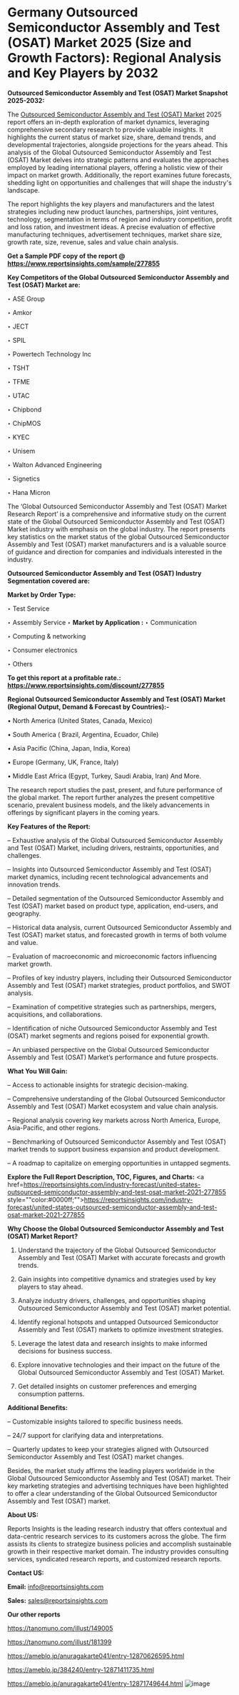 # Germany Outsourced Semiconductor Assembly and Test (OSAT) Market 2025 (Size and Growth Factors): Regional Analysis and Key Players by 2032

<strong>Outsourced Semiconductor Assembly and Test (OSAT) Market Snapshot 2025-2032:</strong>

The <a href=https://www.reportsinsights.com/sample/277855>Outsourced Semiconductor Assembly and Test (OSAT) Market</a> 2025 report offers an in-depth exploration of market dynamics, leveraging comprehensive secondary research to provide valuable insights. It highlights the current status of market size, share, demand trends, and developmental trajectories, alongside projections for the years ahead. This analysis of the Global Outsourced Semiconductor Assembly and Test (OSAT) Market delves into strategic patterns and evaluates the approaches employed by leading international players, offering a holistic view of their impact on market growth. Additionally, the report examines future forecasts, shedding light on opportunities and challenges that will shape the industry's landscape.

The report highlights the key players and manufacturers and the latest strategies including new product launches, partnerships, joint ventures, technology, segmentation in terms of region and industry competition, profit and loss ration, and investment ideas. A precise evaluation of effective manufacturing techniques, advertisement techniques, market share size, growth rate, size, revenue, sales and value chain analysis.

<strong>Get a Sample PDF copy of the report @ <a href=https://www.reportsinsights.com/sample/277855 style=color:#0000ff;>https://www.reportsinsights.com/sample/277855</a></strong>

<strong>Key Competitors of the Global Outsourced Semiconductor Assembly and Test (OSAT) Market are:</strong>

‣ ASE Group

‣ Amkor

‣ JECT

‣ SPIL

‣ Powertech Technology Inc

‣ TSHT

‣ TFME

‣ UTAC

‣ Chipbond

‣ ChipMOS

‣ KYEC

‣ Unisem

‣ Walton Advanced Engineering

‣ Signetics

‣ Hana Micron

The ‘Global Outsourced Semiconductor Assembly and Test (OSAT) Market Research Report’ is a comprehensive and informative study on the current state of the Global Outsourced Semiconductor Assembly and Test (OSAT) Market industry with emphasis on the global industry. The report presents key statistics on the market status of the global Outsourced Semiconductor Assembly and Test (OSAT) market manufacturers and is a valuable source of guidance and direction for companies and individuals interested in the industry.

<strong>Outsourced Semiconductor Assembly and Test (OSAT) Industry Segmentation covered are:</strong>

<strong>Market by Order Type: </strong>

‣ Test Service

‣ Assembly Service
‣ 
<strong>Market by Application :</strong>
‣ Communication

‣ Computing & networking

‣ Consumer electronics

‣ Others

<strong>To get this report at a profitable rate.: <a href=https://www.reportsinsights.com/discount/277855 style=color:#0000ff;>https://www.reportsinsights.com/discount/277855</a></strong>

<strong>Regional Outsourced Semiconductor Assembly and Test (OSAT) Market (Regional Output, Demand &amp; Forecast by Countries):-</strong>

• North America (United States, Canada, Mexico)

• South America ( Brazil, Argentina, Ecuador, Chile)

• Asia Pacific (China, Japan, India, Korea)

• Europe (Germany, UK, France, Italy)

• Middle East Africa (Egypt, Turkey, Saudi Arabia, Iran) And More.

The research report studies the past, present, and future performance of the global market. The report further analyzes the present competitive scenario, prevalent business models, and the likely advancements in offerings by significant players in the coming years.

<strong>Key Features of the Report:</strong>

– Exhaustive analysis of the Global Outsourced Semiconductor Assembly and Test (OSAT) Market, including drivers, restraints, opportunities, and challenges.

– Insights into Outsourced Semiconductor Assembly and Test (OSAT) market dynamics, including recent technological advancements and innovation trends.

– Detailed segmentation of the Outsourced Semiconductor Assembly and Test (OSAT) market based on product type, application, end-users, and geography.

– Historical data analysis, current Outsourced Semiconductor Assembly and Test (OSAT) market status, and forecasted growth in terms of both volume and value.

– Evaluation of macroeconomic and microeconomic factors influencing market growth.

– Profiles of key industry players, including their Outsourced Semiconductor Assembly and Test (OSAT) market strategies, product portfolios, and SWOT analysis.

– Examination of competitive strategies such as partnerships, mergers, acquisitions, and collaborations.

– Identification of niche Outsourced Semiconductor Assembly and Test (OSAT) market segments and regions poised for exponential growth.

– An unbiased perspective on the Global Outsourced Semiconductor Assembly and Test (OSAT) Market’s performance and future prospects.

<strong>What You Will Gain:</strong>

– Access to actionable insights for strategic decision-making.

– Comprehensive understanding of the Global Outsourced Semiconductor Assembly and Test (OSAT) Market ecosystem and value chain analysis.

– Regional analysis covering key markets across North America, Europe, Asia-Pacific, and other regions.

– Benchmarking of Outsourced Semiconductor Assembly and Test (OSAT) market trends to support business expansion and product development.

– A roadmap to capitalize on emerging opportunities in untapped segments.

<strong>Explore the Full Report Description, TOC, Figures, and Charts:</strong>
<a href=https://reportsinsights.com/industry-forecast/united-states-outsourced-semiconductor-assembly-and-test-osat-market-2021-277855 style=""color:#0000ff;"">https://reportsinsights.com/industry-forecast/united-states-outsourced-semiconductor-assembly-and-test-osat-market-2021-277855</a>

<strong>Why Choose the Global Outsourced Semiconductor Assembly and Test (OSAT) Market Report?</strong>

1. Understand the trajectory of the Global Outsourced Semiconductor Assembly and Test (OSAT) Market with accurate forecasts and growth trends.

2. Gain insights into competitive dynamics and strategies used by key players to stay ahead.

3. Analyze industry drivers, challenges, and opportunities shaping Outsourced Semiconductor Assembly and Test (OSAT) market potential.

4. Identify regional hotspots and untapped Outsourced Semiconductor Assembly and Test (OSAT) markets to optimize investment strategies.

5. Leverage the latest data and research insights to make informed decisions for business success.

6. Explore innovative technologies and their impact on the future of the Global Outsourced Semiconductor Assembly and Test (OSAT) Market.

7. Get detailed insights on customer preferences and emerging consumption patterns.

<strong>Additional Benefits:</strong>

– Customizable insights tailored to specific business needs.

– 24/7 support for clarifying data and interpretations.

– Quarterly updates to keep your strategies aligned with Outsourced Semiconductor Assembly and Test (OSAT) market changes.

Besides, the market study affirms the leading players worldwide in the Global Outsourced Semiconductor Assembly and Test (OSAT) market. Their key marketing strategies and advertising techniques have been highlighted to offer a clear understanding of the Global Outsourced Semiconductor Assembly and Test (OSAT) market.

<strong><strong>About US</strong>:</strong>

Reports Insights is the leading research industry that offers contextual and data-centric research services to its customers across the globe. The firm assists its clients to strategize business policies and accomplish sustainable growth in their respective market domain. The industry provides consulting services, syndicated research reports, and customized research reports.

<strong>Contact US:</strong>

<p class=><b>Email:</b> <a href=mailto:info@reportsinsights.com>info@reportsinsights.com</a></p>
<p class=><b>Sales:</b> <a href=mailto:sales@reportsinsights.com>sales@reportsinsights.com</a></p>

<strong>Our other reports</strong>

<a href=https://tanomuno.com/illust/149005>https://tanomuno.com/illust/149005</a>

<a href=https://tanomuno.com/illust/181399>https://tanomuno.com/illust/181399</a>

<a href=https://ameblo.jp/anuragakarte041/entry-12870626595.html>https://ameblo.jp/anuragakarte041/entry-12870626595.html</a>

<a href=https://ameblo.jp/384240/entry-12871411735.html>https://ameblo.jp/384240/entry-12871411735.html</a>

<a href=https://ameblo.jp/anuragakarte041/entry-12871749644.html>https://ameblo.jp/anuragakarte041/entry-12871749644.html</a>
![image](https://github.com/user-attachments/assets/aea4d4e2-4e22-4a9a-9386-3cb6a5130f71)
